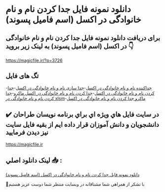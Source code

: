 # دانلود نمونه فایل جدا کردن نام و نام خانوادگی در اکسل (اسم فامیل پسوند)

## برای دریافت دانلود نمونه فایل جدا کردن نام و نام خانوادگی در اکسل (اسم فامیل پسوند) به لینک زیر بروید 👇

https://magicfile.ir/?p=3726

## تگ های فایل

-[جداکننده نام و نام خانوادگی در اکسل](https://magicfile.ir/product/%d8%ac%d8%af%d8%a7-%da%a9%d8%b1%d8%af%d9%86-%d9%86%d8%a7%d9%85-%d9%88-%d9%86%d8%a7%d9%85-%d8%ae%d8%a7%d9%86%d9%88%d8%a7%d8%af%da%af%db%8c-%d8%af%d8%b1-%d8%a7%da%a9%d8%b3%d9%84/)-[جدا سازی نام و نام خانوادگی در اکسل](https://magicfile.ir/product/%d8%ac%d8%af%d8%a7-%da%a9%d8%b1%d8%af%d9%86-%d9%86%d8%a7%d9%85-%d9%88-%d9%86%d8%a7%d9%85-%d8%ae%d8%a7%d9%86%d9%88%d8%a7%d8%af%da%af%db%8c-%d8%af%d8%b1-%d8%a7%da%a9%d8%b3%d9%84/)-[جدا کردن نام و نام خانوادگی در اکسل](https://magicfile.ir/product/%d8%ac%d8%af%d8%a7-%da%a9%d8%b1%d8%af%d9%86-%d9%86%d8%a7%d9%85-%d9%88-%d9%86%d8%a7%d9%85-%d8%ae%d8%a7%d9%86%d9%88%d8%a7%d8%af%da%af%db%8c-%d8%af%d8%b1-%d8%a7%da%a9%d8%b3%d9%84/)-[جدا کردن نام و نام خانوادگی در اکسل ماکرو](https://magicfile.ir/product/%d8%ac%d8%af%d8%a7-%da%a9%d8%b1%d8%af%d9%86-%d9%86%d8%a7%d9%85-%d9%88-%d9%86%d8%a7%d9%85-%d8%ae%d8%a7%d9%86%d9%88%d8%a7%d8%af%da%af%db%8c-%d8%af%d8%b1-%d8%a7%da%a9%d8%b3%d9%84/)-[جدا کردن نام و نام خانوادگی در xlsm](https://magicfile.ir/product/%d8%ac%d8%af%d8%a7-%da%a9%d8%b1%d8%af%d9%86-%d9%86%d8%a7%d9%85-%d9%88-%d9%86%d8%a7%d9%85-%d8%ae%d8%a7%d9%86%d9%88%d8%a7%d8%af%da%af%db%8c-%d8%af%d8%b1-%d8%a7%da%a9%d8%b3%d9%84/)-[ماکرو جدا کردن نام و نام خانوادگی در اکسل](https://magicfile.ir/product/%d8%ac%d8%af%d8%a7-%da%a9%d8%b1%d8%af%d9%86-%d9%86%d8%a7%d9%85-%d9%88-%d9%86%d8%a7%d9%85-%d8%ae%d8%a7%d9%86%d9%88%d8%a7%d8%af%da%af%db%8c-%d8%af%d8%b1-%d8%a7%da%a9%d8%b3%d9%84/)

## ✔️ در سايت فايل هاي ويژه اي براي برنامه نويسان طراحان دانشجويان و دانش آموزان قرار داده ايم از بقيه فايل سايت نيز ديدن فرماييد

https://magicfile.ir


## لينک دانلود اصلي 📥 :

[دانلود نمونه فایل جدا کردن نام و نام خانوادگی در اکسل (اسم فامیل پسوند)](https://magicfile.ir/product/%d8%ac%d8%af%d8%a7-%da%a9%d8%b1%d8%af%d9%86-%d9%86%d8%a7%d9%85-%d9%88-%d9%86%d8%a7%d9%85-%d8%ae%d8%a7%d9%86%d9%88%d8%a7%d8%af%da%af%db%8c-%d8%af%d8%b1-%d8%a7%da%a9%d8%b3%d9%84/) 


🙏با تشکر از همراهي شما مشتاقانه در وبسایت منتظر شما دوست عزیز هستیم

